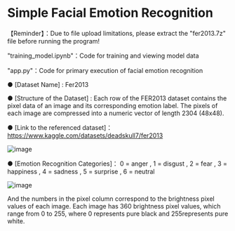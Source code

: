 Simple Facial Emotion Recognition
=============================================================================================================
【Reminder】：Due to file upload limitations, please extract the "fer2013.7z" file before running the program!

"training_model.ipynb"：Code for training and viewing model data

"app.py"：Code for primary execution of facial emotion recognition

● [Dataset Name] : Fer2013

● [Structure of the Dataset] : Each row of the FER2013 dataset contains the pixel data of an 	image and its corresponding emotion label. The pixels of each 	image are compressed into a numeric vector of   length 2304 (48x48).

● [Link to the referenced dataset]：https://www.kaggle.com/datasets/deadskull7/fer2013

![image](https://github.com/user-attachments/assets/35726b1d-4ae2-44ea-b2e9-5212dcb751d0)

● [Emotion Recognition Categories]：
0 = anger , 1  = disgust , 2 = fear , 3 = happiness , 4 = sadness , 5 = surprise , 6 = neutral

![image](https://github.com/user-attachments/assets/30e5914b-a0d9-4bc7-b678-86ba1382f803)

And the numbers in the pixel column correspond to the brightness pixel values of each image. Each image has 360 brightness pixel values, which range from 0 to 255, where 0 represents pure black and 255represents pure white.




